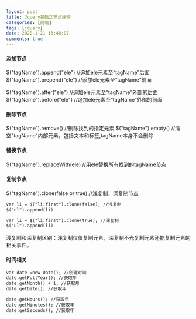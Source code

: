 ```yaml
---
layout: post
title: Jquery基础之节点操作
categories: [前端]
tags: [jquery]
date: 2020-1-21 13:48:07
comments: true
---
```



#### 添加节点

$("tagName").append("ele")  //追加ele元素至“tagName”后面
$("tagName").prepend("ele")  //添加ele元素至“tagName”前面

$("tagName").after("ele")  //追加ele元素至“tagName”外部的后面
$("tagName").before("ele")  //追加ele元素至“tagName”外部的前面

#### 删除节点

$("tagName").remove() //删除找到的指定元素
$("tagName").empty() //清空"tagName"内部元素，包括文本和标签,tagName本身不会删除

#### 替换节点

$("tagName").replaceWith(ele) //用ele替换所有找到的tagName节点

#### 复制节点

$("tagName").clone(false or true) //浅复制，深复制节点

```html
var li = $("li:first").clone(false); //浅复制
$("ul").append(li)

```
```html
var li = $("li:first").clone(true); //深复制
$("ul").append(li)

```

浅复制和深复制区别：浅复制仅仅复制元素，深复制不光复制元素还能复制元素的相关事件。

#### 时间相关


```html
var date =new Date(); //创建时间
date.getFullYear(); //获取年
date.getMonth() + 1; //获取月
date.getDate(); //获取年

date.getHours(); //获取年
date.getMinutes(); //获取年
date.getSeconds(); //获取年
```








 





















